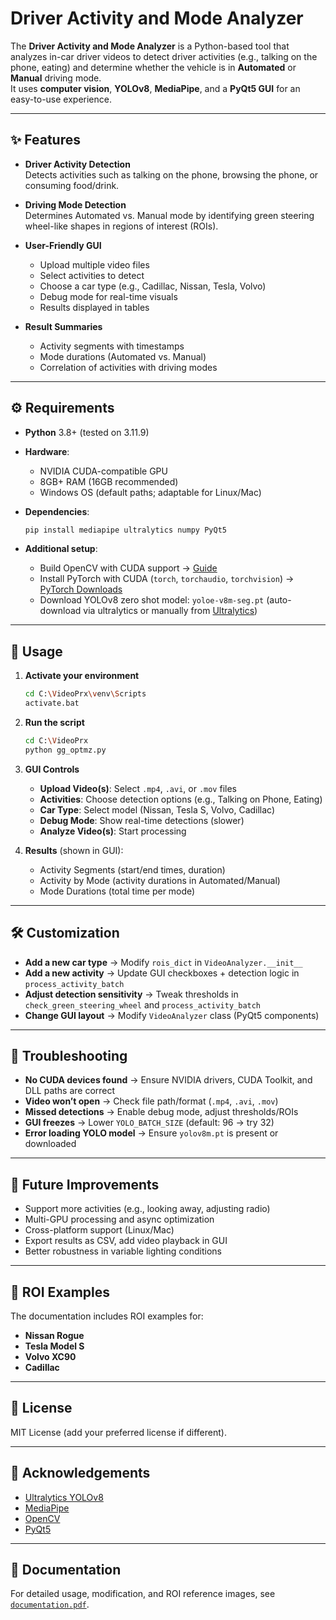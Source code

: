 # Driver Activity and Mode Analyzer

The **Driver Activity and Mode Analyzer** is a Python-based tool that analyzes in-car driver videos to detect driver activities (e.g., talking on the phone, eating) and determine whether the vehicle is in **Automated** or **Manual** driving mode.  
It uses **computer vision**, **YOLOv8**, **MediaPipe**, and a **PyQt5 GUI** for an easy-to-use experience.

---

## ✨ Features
- **Driver Activity Detection**  
  Detects activities such as talking on the phone, browsing the phone, or consuming food/drink.  

- **Driving Mode Detection**  
  Determines Automated vs. Manual mode by identifying green steering wheel-like shapes in regions of interest (ROIs).  

- **User-Friendly GUI**  
  - Upload multiple video files  
  - Select activities to detect  
  - Choose a car type (e.g., Cadillac, Nissan, Tesla, Volvo)  
  - Debug mode for real-time visuals  
  - Results displayed in tables  

- **Result Summaries**  
  - Activity segments with timestamps  
  - Mode durations (Automated vs. Manual)  
  - Correlation of activities with driving modes  

---

## ⚙️ Requirements
- **Python** 3.8+ (tested on 3.11.9)
- **Hardware**:
  - NVIDIA CUDA-compatible GPU  
  - 8GB+ RAM (16GB recommended)  
  - Windows OS (default paths; adaptable for Linux/Mac)  

- **Dependencies**:
  ```bash
  pip install mediapipe ultralytics numpy PyQt5
  ```

- **Additional setup**:
  - Build OpenCV with CUDA support → [Guide](https://www.jamesbowley.co.uk/qmd/opencv_cuda_python_windows.html)  
  - Install PyTorch with CUDA (`torch`, `torchaudio`, `torchvision`) → [PyTorch Downloads](https://download.pytorch.org/whl/cu118/)  
  - Download YOLOv8 zero shot model: `yoloe-v8m-seg.pt` (auto-download via ultralytics or manually from [Ultralytics](https://github.com/ultralytics/ultralytics))  

---

## 🚀 Usage

1. **Activate your environment**
   ```bash
   cd C:\VideoPrx\venv\Scripts
   activate.bat
   ```

2. **Run the script**
   ```bash
   cd C:\VideoPrx
   python gg_optmz.py
   ```

3. **GUI Controls**
   - **Upload Video(s)**: Select `.mp4`, `.avi`, or `.mov` files  
   - **Activities**: Choose detection options (e.g., Talking on Phone, Eating)  
   - **Car Type**: Select model (Nissan, Tesla S, Volvo, Cadillac)  
   - **Debug Mode**: Show real-time detections (slower)  
   - **Analyze Video(s)**: Start processing  

4. **Results** (shown in GUI):
   - Activity Segments (start/end times, duration)  
   - Activity by Mode (activity durations in Automated/Manual)  
   - Mode Durations (total time per mode)  

---

## 🛠️ Customization
- **Add a new car type** → Modify `rois_dict` in `VideoAnalyzer.__init__`  
- **Add a new activity** → Update GUI checkboxes + detection logic in `process_activity_batch`  
- **Adjust detection sensitivity** → Tweak thresholds in `check_green_steering_wheel` and `process_activity_batch`  
- **Change GUI layout** → Modify `VideoAnalyzer` class (PyQt5 components)  

---

## 🧩 Troubleshooting
- **No CUDA devices found** → Ensure NVIDIA drivers, CUDA Toolkit, and DLL paths are correct  
- **Video won’t open** → Check file path/format (`.mp4`, `.avi`, `.mov`)  
- **Missed detections** → Enable debug mode, adjust thresholds/ROIs  
- **GUI freezes** → Lower `YOLO_BATCH_SIZE` (default: 96 → try 32)  
- **Error loading YOLO model** → Ensure `yolov8m.pt` is present or downloaded  

---

## 🚧 Future Improvements
- Support more activities (e.g., looking away, adjusting radio)  
- Multi-GPU processing and async optimization  
- Cross-platform support (Linux/Mac)  
- Export results as CSV, add video playback in GUI  
- Better robustness in variable lighting conditions  

---

## 📸 ROI Examples
The documentation includes ROI examples for:  
- **Nissan Rogue**  
- **Tesla Model S**  
- **Volvo XC90**  
- **Cadillac**  

---

## 📖 License
MIT License (add your preferred license if different).

---

## 🙌 Acknowledgements
- [Ultralytics YOLOv8](https://github.com/ultralytics/ultralytics)  
- [MediaPipe](https://developers.google.com/mediapipe)  
- [OpenCV](https://opencv.org/)  
- [PyQt5](https://riverbankcomputing.com/software/pyqt/intro)  

---

## 📄 Documentation
For detailed usage, modification, and ROI reference images, see [`documentation.pdf`](./documentation.pdf).
